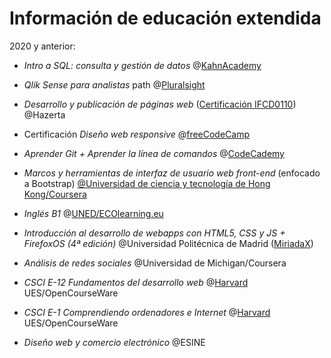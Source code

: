# Información de educación extendida


2020 y anterior:
- *Intro a SQL: consulta y gestión de datos* @[KahnAcademy](https://www.khanacademy.org/computing/computer-programming/sql) 
<!-- - *2020* -->
  
- *Qlik Sense para analistas* path @[Pluralsight](https://app.pluralsight.com/paths/skill/qlik-sense-for-analysts)
<!-- 2020 -->

- *Desarrollo y publicación de páginas web* ([Certificación IFCD0110](https://sede.sepe.gob.es/especialidadesformativas/RXBuscadorEFRED/DetalleEspecialidadFormativa.do?codEspecialidad=IFCD0110)) @Hazerta
<!-- 2019 -->

- Certificación *Diseño web responsive* @[freeCodeCamp](https://www.freecodecamp.org/certification/adrianskar/responsive-web-design)
<!-- 2018 -->

- *Aprender Git + Aprender la línea de comandos* @[CodeCademy](https://www.codecademy.com/learn/learn-git) 
<!-- JAN 2016 -->

- *Marcos y herramientas de interfaz de usuario web front-end* (enfocado a Bootstrap) [@Universidad de ciencia y tecnología de Hong Kong/Coursera](https://www.coursera.org/learn/web-frameworks/home/info)

<!-- FEB - MAR 2016 -->

- *Inglés B1* @[UNED/ECOlearning.eu](https://canal.uned.es/series/5a6f8785b1111f695e8b4569)
<!-- Nov - Dec 2015  -->

- *Introducción al desarrollo de webapps con HTML5, CSS y JS + FirefoxOS (4ª edición)*
@Universidad Politécnica de Madrid ([MiriadaX](https://miriadax.net/web/firefox-os-2edicion)) 
<!-- MAR - MAY 2013  -->

- *Análisis de redes sociales* @Universidad de Michigan/Coursera
<!-- Aug - Sep 2011 -->

- *CSCI E-12 Fundamentos del desarrollo web* @[Harvard](https://cscie12.dce.harvard.edu/lecture_notes/2011/20110126/handout.html) UES/OpenCourseWare
<!-- AUG - SEP 2011 -->

- *CSCI E-1 Comprendiendo ordenadores e Internet* @[Harvard](http://computerscience1.tv/2011/spring/) UES/OpenCourseWare
<!-- JUL - AUG 2011 -->

- *Diseño web y comercio electrónico* @ESINE
<!-- 2006-2008 -->